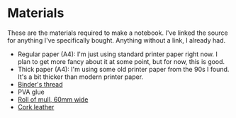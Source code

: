 # Materials

These are the materials required to make a notebook. I've linked the source for anything I've specifically bought. Anything without a link, I already had.

- Regular paper (A4): I'm just using standard printer paper right now. I plan to get more fancy about it at some point, but for now, this is good.
- Thick paper (A4): I'm using some old printer paper from the 90s I found. It's a bit thicker than modern printer paper.
- [Binder's thread](https://www.modulor.de/en/linen-binder-s-thread-th-0-42mm-type-30-3-150m-black.html)
- PVA glue
- [Roll of mull, 60mm wide](https://www.schmedt.de/heftgaze-in-schmalrollen-dreifaedig-3-kettfaeden/2651-060)
- [Cork leather](https://cork-shop.com/Korkleder-Korkstoff-vegan-Leder-naehen-basteln-kreativ-viele-Designs-und-Abmessungen-Cactus-70x50cm_1)
